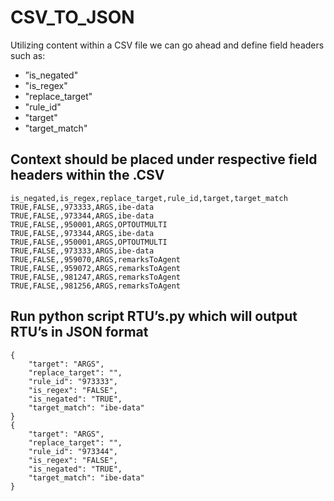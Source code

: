 # CSV_TO_JSON

Utilizing content within a CSV file we can go ahead and define field headers such as:

*  ”is_negated"	
*  "is_regex"
*  "replace_target"
* "rule_id" 
* "target"
* "target_match"

## Context should be placed under respective field headers within the .CSV
```
is_negated,is_regex,replace_target,rule_id,target,target_match
TRUE,FALSE,,973333,ARGS,ibe-data
TRUE,FALSE,,973344,ARGS,ibe-data
TRUE,FALSE,,950001,ARGS,OPTOUTMULTI
TRUE,FALSE,,973344,ARGS,ibe-data
TRUE,FALSE,,950001,ARGS,OPTOUTMULTI
TRUE,FALSE,,973333,ARGS,ibe-data
TRUE,FALSE,,959070,ARGS,remarksToAgent
TRUE,FALSE,,959072,ARGS,remarksToAgent
TRUE,FALSE,,981247,ARGS,remarksToAgent
TRUE,FALSE,,981256,ARGS,remarksToAgent
```
## Run python script RTU’s.py which will output RTU’s in JSON format
```
{
    "target": "ARGS", 
    "replace_target": "", 
    "rule_id": "973333", 
    "is_regex": "FALSE", 
    "is_negated": "TRUE", 
    "target_match": "ibe-data"
}
{
    "target": "ARGS", 
    "replace_target": "", 
    "rule_id": "973344", 
    "is_regex": "FALSE", 
    "is_negated": "TRUE", 
    "target_match": "ibe-data"
}
```
